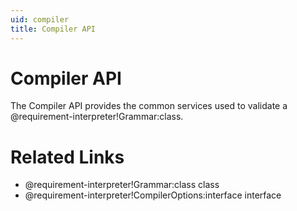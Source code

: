 ```yaml
---
uid: compiler
title: Compiler API
---
```


# Compiler API
The Compiler API provides the common services used to validate a @requirement-interpreter!Grammar:class.

# Related Links
- @requirement-interpreter!Grammar:class class
- @requirement-interpreter!CompilerOptions:interface interface